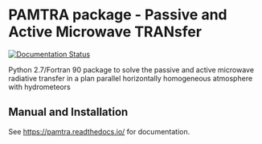 # PAMTRA package - Passive and Active Microwave TRANsfer 

[![Documentation Status](https://readthedocs.org/projects/pamtra/badge/?version=latest)](https://pamtra.readthedocs.io/en/latest/?badge=latest)


Python 2.7/Fortran 90 package to solve the passive and active microwave radiative transfer in a plan parallel horizontally homogeneous atmosphere with hydrometeors

## Manual and Installation

See https://pamtra.readthedocs.io/ for documentation.


